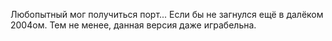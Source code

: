 Любопытный мог получиться порт... Если бы не загнулся ещё в далёком 2004ом. Тем не менее, данная версия даже играбельна.